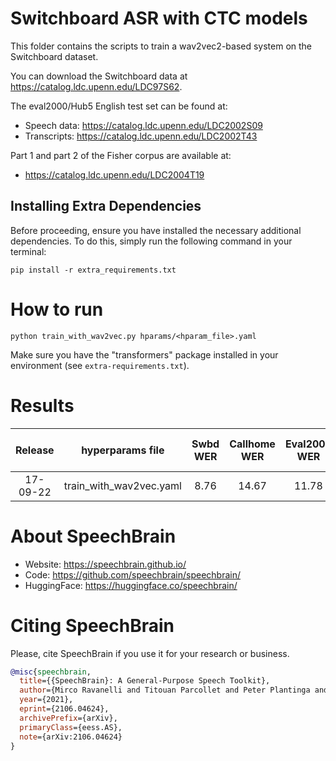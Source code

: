 # Switchboard ASR with CTC models

This folder contains the scripts to train a wav2vec2-based system on the Switchboard dataset.

You can download the Switchboard data at https://catalog.ldc.upenn.edu/LDC97S62.

The eval2000/Hub5 English test set can be found at:
- Speech data: https://catalog.ldc.upenn.edu/LDC2002S09
- Transcripts: https://catalog.ldc.upenn.edu/LDC2002T43

Part 1 and part 2 of the Fisher corpus are available at:
- https://catalog.ldc.upenn.edu/LDC2004T19

## Installing Extra Dependencies

Before proceeding, ensure you have installed the necessary additional dependencies. To do this, simply run the following command in your terminal:

```
pip install -r extra_requirements.txt
```

# How to run
`python train_with_wav2vec.py hparams/<hparam_file>.yaml`

Make sure you have the "transformers" package installed in your environment (see `extra-requirements.txt`).

# Results

| Release | hyperparams file | Swbd WER | Callhome WER | Eval2000 WER | HuggingFace link | Full model link | GPUs |
|:-------------:|:---------------------------:| :-----:| :--------:| :--------:| :-----:| :-----:| :--------:|
| 17-09-22 | train_with_wav2vec.yaml | 8.76 | 14.67 | 11.78        | [HuggingFace](https://huggingface.co/speechbrain/asr-wav2vec2-switchboard) | n.a. | 4xA100 40GB |

# **About SpeechBrain**
- Website: https://speechbrain.github.io/
- Code: https://github.com/speechbrain/speechbrain/
- HuggingFace: https://huggingface.co/speechbrain/


# **Citing SpeechBrain**
Please, cite SpeechBrain if you use it for your research or business.

```bibtex
@misc{speechbrain,
  title={{SpeechBrain}: A General-Purpose Speech Toolkit},
  author={Mirco Ravanelli and Titouan Parcollet and Peter Plantinga and Aku Rouhe and Samuele Cornell and Loren Lugosch and Cem Subakan and Nauman Dawalatabad and Abdelwahab Heba and Jianyuan Zhong and Ju-Chieh Chou and Sung-Lin Yeh and Szu-Wei Fu and Chien-Feng Liao and Elena Rastorgueva and François Grondin and William Aris and Hwidong Na and Yan Gao and Renato De Mori and Yoshua Bengio},
  year={2021},
  eprint={2106.04624},
  archivePrefix={arXiv},
  primaryClass={eess.AS},
  note={arXiv:2106.04624}
}
```
